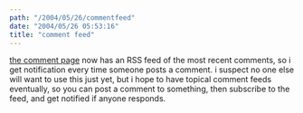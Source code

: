 ```yaml
---
path: "/2004/05/26/commentfeed" 
date: "2004/05/26 05:53:16" 
title: "comment feed" 
---
```

<a href="http://weblog.randomchaos.com/comment.php">the comment page</a> now has an RSS feed of the most recent comments, so i get notification every time someone posts a comment. i suspect no one else will want to use this just yet, but i hope to have topical comment feeds eventually, so you can post a comment to something, then subscribe to the feed, and get notified if anyone responds.